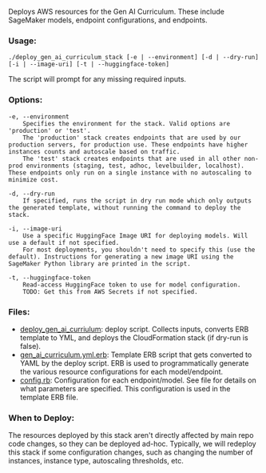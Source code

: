 Deploys AWS resources for the Gen AI Curriculum. These include SageMaker models, endpoint configurations, and endpoints.

### Usage:
```
./deploy_gen_ai_curriculum_stack [-e | --environment] [-d | --dry-run] [-i | --image-uri] [-t | --huggingface-token]
```

The script will prompt for any missing required inputs.

### Options:
    -e, --environment
        Specifies the environment for the stack. Valid options are 'production' or 'test'.
        The 'production' stack creates endpoints that are used by our production servers, for production use. These endpoints have higher instances counts and autoscale based on traffic.
        The 'test' stack creates endpoints that are used in all other non-prod environments (staging, test, adhoc, levelbuilder, localhost). These endpoints only run on a single instance with no autoscaling to minimize cost.
    
    -d, --dry-run
        If specified, runs the script in dry run mode which only outputs the generated template, without running the command to deploy the stack.
    
    -i, --image-uri
        Use a specific HuggingFace Image URI for deploying models. Will use a default if not specified.
        For most deployments, you shouldn't need to specify this (use the default). Instructions for generating a new image URI using the SageMaker Python library are printed in the script.

    -t, --huggingface-token
        Read-access HuggingFace token to use for model configuration.
        TODO: Get this from AWS Secrets if not specified.

### Files:
- [deploy_gen_ai_curriulum](./deploy_gen_ai_curriculum_stack): deploy script. Collects inputs, converts ERB template to YML, and deploys the CloudFormation stack (if dry-run is false).
- [gen_ai_curriculum.yml.erb](./gen_ai_curriculum.yml.erb): Template ERB script that gets converted to YAML by the deploy script. ERB is used to programmatically generate the various resource configurations for each model/endpoint.
- [config.rb](./config.rb): Configuration for each endpoint/model. See file for details on what parameters are specified. This configuration is used in the template ERB file.

### When to Deploy:
The resources deployed by this stack aren't directly affected by main repo code changes, so they can be deployed ad-hoc. Typically, we will redeploy this stack if some configuration changes, such as changing the number of instances, instance type, autoscaling thresholds, etc.
